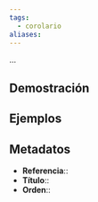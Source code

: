 ```yaml
---
tags:
  - corolario
aliases:
---
```

...

## Demostración

## Ejemplos

## Metadatos
- **Referencia**::
- **Título**::
- **Orden**::
